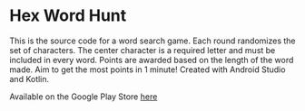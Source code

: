 # Hex Word Hunt 

This is the source code for a word search game. Each round randomizes the set of characters. The center character is a required letter and must be 
included in every word. Points are awarded based on the length of the word made. Aim to get the most points in 1 minute!
Created with Android Studio and Kotlin. 

Available on the Google Play Store [here](https://play.google.com/store/apps/details?id=com.singularitystudios.androidapp)
